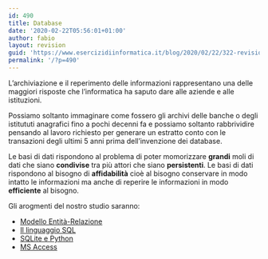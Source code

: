 ```yaml
---
id: 490
title: Database
date: '2020-02-22T05:56:01+01:00'
author: fabio
layout: revision
guid: 'https://www.esercizidiinformatica.it/blog/2020/02/22/322-revision-v1/'
permalink: '/?p=490'
---
```


L’archiviazione e il reperimento delle informazioni rappresentano una delle maggiori risposte che l’informatica ha saputo dare alle aziende e alle istituzioni.

Possiamo soltanto immaginare come fossero gli archivi delle banche o degli istitututi anagrafici fino a pochi decenni fa e possiamo soltanto rabbrividire pensando al lavoro richiesto per generare un estratto conto con le transazioni degli ultimi 5 anni prima dell’invenzione dei database.

Le basi di dati rispondono al problema di poter momorizzare **grandi** moli di dati che siano **condivise** tra più attori che siano **persistenti**. Le basi di dati rispondono al bisogno di **affidabilità** cioè al bisogno conservare in modo intatto le informazioni ma anche di reperire le informazioni in modo **efficiente** al bisogno.

Gli arogmenti del nostro studio saranno:

- [Modello Entità-Relazione](https://www.esercizidiinformatica.it/modello-entita-relazione/)
- [Il linguaggio SQL](https://www.esercizidiinformatica.it/il-linguaggio-sql/)
- [SQLite e Python](https://www.esercizidiinformatica.it/sqlite-e-python/)
- [MS Access](https://www.esercizidiinformatica.it/ms-access/)
